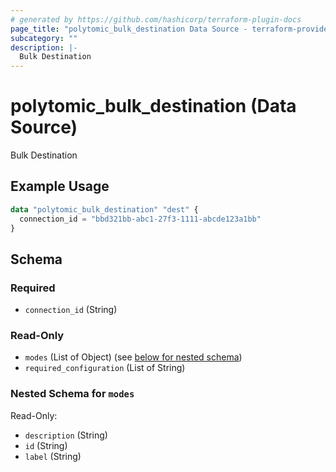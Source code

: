 ```yaml
---
# generated by https://github.com/hashicorp/terraform-plugin-docs
page_title: "polytomic_bulk_destination Data Source - terraform-provider-polytomic"
subcategory: ""
description: |-
  Bulk Destination
---
```


# polytomic_bulk_destination (Data Source)

Bulk Destination

## Example Usage

```terraform
data "polytomic_bulk_destination" "dest" {
  connection_id = "bbd321bb-abc1-27f3-1111-abcde123a1bb"
}
```

<!-- schema generated by tfplugindocs -->
## Schema

### Required

- `connection_id` (String)

### Read-Only

- `modes` (List of Object) (see [below for nested schema](#nestedatt--modes))
- `required_configuration` (List of String)

<a id="nestedatt--modes"></a>
### Nested Schema for `modes`

Read-Only:

- `description` (String)
- `id` (String)
- `label` (String)


